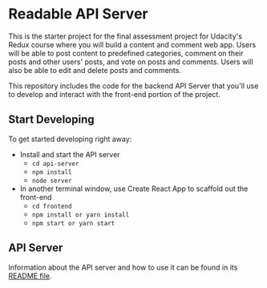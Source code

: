 # Readable API Server

This is the starter project for the final assessment project for Udacity's Redux course where you will build a content and comment web app. Users will be able to post content to predefined categories, comment on their posts and other users' posts, and vote on posts and comments. Users will also be able to edit and delete posts and comments.

This repository includes the code for the backend API Server that you'll use to develop and interact with the front-end portion of the project.

## Start Developing

To get started developing right away:

* Install and start the API server
    - `cd api-server`
    - `npm install`
    - `node server`
* In another terminal window, use Create React App to scaffold out the front-end
    - `cd frontend`
    - `npm install or yarn install`
    - `npm start or yarn start`

## API Server

Information about the API server and how to use it can be found in its [README file](api-server/README.md).

